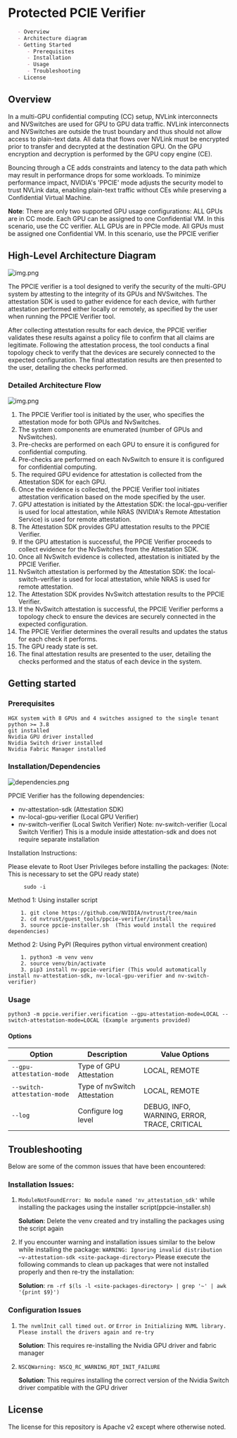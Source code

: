 # Protected PCIE Verifier 
``````markdown
   - Overview 
   - Architecture diagram
   - Getting Started
      - Prerequisites
      - Installation
      - Usage
      - Troubleshooting
   - License
``````
## Overview 
In a multi-GPU confidential computing (CC) setup, NVLink interconnects and NVSwitches are used for GPU to GPU data traffic. NVLink interconnects and NVSwitches are outside the trust boundary and thus should not allow access to plain-text data. All data that flows over NVLink must be encrypted prior to transfer and decrypted at the destination GPU. On the GPU encryption and decryption is performed by the GPU copy engine (CE).

Bouncing through a CE adds constraints and latency to the data path which may result in performance drops for some workloads. 
To minimize performance impact, NVIDIA's 'PPCIE' mode adjusts the security model to trust NVLink data, enabling plain-text traffic without CEs while preserving a Confidential Virtual Machine.

**Note**: There are only two supported GPU usage configurations:
ALL GPUs are in CC mode. Each GPU can be assigned to one Confidential VM. In this scenario, use the CC verifier.
ALL GPUs are in PPCIe mode. All GPUs must be assigned one Confidential VM. In this scenario, use the PPCIE verifier

## High-Level Architecture Diagram
![img.png](static/ppcie-verifier.png)

The PPCIE verifier is a tool designed to verify the security of the multi-GPU system by attesting to the integrity of its GPUs and NVSwitches. 
The attestation SDK is used to gather evidence for each device, with further attestation performed either locally or remotely, as specified by the user when running the PPCIE Verifier tool.

After collecting attestation results for each device, the PPCIE verifier validates these results against a policy file to confirm that all claims are legitimate. 
Following the attestation process, the tool conducts a final topology check to verify that the devices are securely connected to the expected configuration. The final attestation results are then presented to the user, detailing the checks performed.

### Detailed Architecture Flow
![img.png](static/ppcie-verifier-detailed.png)

1. The PPCIE Verifier tool is initiated by the user, who specifies the attestation mode for both GPUs and NvSwitches.
2. The system components are enumerated (number of GPUs and NvSwitches).
3. Pre-checks are performed on each GPU to ensure it is configured for confidential computing.
4. Pre-checks are performed on each NvSwitch to ensure it is configured for confidential computing.
5. The required GPU evidence for attestation is collected from the Attestation SDK for each GPU.
6. Once the evidence is collected, the PPCIE Verifier tool initiates attestation verification based on the mode specified by the user.
7. GPU attestation is initiated by the Attestation SDK: the local-gpu-verifier is used for local attestation, while NRAS (NVIDIA's Remote Attestation Service) is used for remote attestation.
8. The Attestation SDK provides GPU attestation results to the PPCIE Verifier.
9. If the GPU attestation is successful, the PPCIE Verifier proceeds to collect evidence for the NvSwitches from the Attestation SDK.
10. Once all NvSwitch evidence is collected, attestation is initiated by the PPCIE Verifier.
11. NvSwitch attestation is performed by the Attestation SDK: the local-switch-verifier is used for local attestation, while NRAS is used for remote attestation.
12. The Attestation SDK provides NvSwitch attestation results to the PPCIE Verifier.
13. If the NvSwitch attestation is successful, the PPCIE Verifier performs a topology check to ensure the devices are securely connected in the expected configuration.
14. The PPCIE Verifier determines the overall results and updates the status for each check it performs.
15. The GPU ready state is set.
16. The final attestation results are presented to the user, detailing the checks performed and the status of each device in the system.

## Getting started

### Prerequisites
    HGX system with 8 GPUs and 4 switches assigned to the single tenant
    python >= 3.8
    git installed
    Nvidia GPU driver installed
    Nvidia Switch driver installed
    Nvidia Fabric Manager installed

### Installation/Dependencies
![dependencies.png](static/dependencies.png)

PPCIE Verifier has the following dependencies:

- nv-attestation-sdk (Attestation SDK)
- nv-local-gpu-verifier (Local GPU Verifier)
- nv-switch-verifier (Local Switch Verifier) Note: nv-switch-verifier (Local Switch Verifier) This is a module inside attestation-sdk and does not require separate installation

Installation Instructions:

Please elevate to Root User Privileges before installing the packages: (Note: This is necessary to set the GPU ready state)
         
         sudo -i
         
Method 1: Using installer script
            
        1. git clone https://github.com/NVIDIA/nvtrust/tree/main
        2. cd nvtrust/guest_tools/ppcie-verifier/install
        3. source ppcie-installer.sh  (This would install the required dependencies)

Method 2: Using PyPI (Requires python virtual environment creation)
            
        1. python3 -m venv venv
        2. source venv/bin/activate
        3. pip3 install nv-ppcie-verifier (This would automatically install nv-attestation-sdk, nv-local-gpu-verifier and nv-switch-verifier)


### Usage
    python3 -m ppcie.verifier.verification --gpu-attestation-mode=LOCAL --switch-attestation-mode=LOCAL (Example arguments provided)

#### Options
  
| Option                     | Description                           | Value Options                                                            |
|----------------------------|---------------------------------------|--------------------------------------------------------------------------|
| `--gpu-attestation-mode`   | Type of GPU Attestation               | LOCAL, REMOTE                                                          |
| `--switch-attestation-mode`| Type of nvSwitch Attestation          | LOCAL,  REMOTE                                                          |
| `--log`                    | Configure log level                   | DEBUG, INFO, WARNING, ERROR, TRACE, CRITICAL               |


## Troubleshooting
Below are some of the common issues that have been encountered:
### Installation Issues:
1. `ModuleNotFoundError: No module named 'nv_attestation_sdk'` while installing the packages using the installer script(ppcie-installer.sh)

     **Solution**: Delete the venv created and try installing the packages using the script again
2. If you encounter warning and installation issues similar to the below while installing the package:
    `WARNING: Ignoring invalid distribution ~v-attestation-sdk <site-package-directory>`
Please execute the following commands to clean up packages that were not installed properly and then re-try the installation:
     
      **Solution**: `rm -rf $(ls -l <site-packages-directory> | grep '~' | awk '{print $9}')`

### Configuration Issues
1. `The nvmlInit call timed out.` or `Error in Initializing NVML library. Please install the drivers again and re-try`

    **Solution**: This requires re-installing the Nvidia GPU driver and fabric manager 
2. `NSCQWarning: NSCQ_RC_WARNING_RDT_INIT_FAILURE`

    **Solution**: This requires installing the correct version of the Nvidia Switch driver compatible with the GPU driver

## License
The license for this repository is Apache v2 except where otherwise noted.